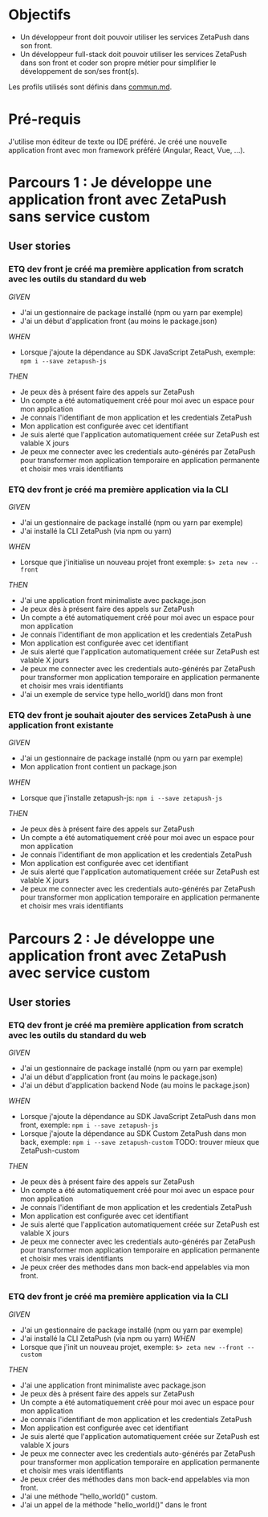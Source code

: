 # Objectifs

- Un développeur front doit pouvoir utiliser les services ZetaPush dans son front.
- Un développeur full-stack doit pouvoir utiliser les services ZetaPush dans son front et coder son propre métier pour simplifier le développement de son/ses front(s).

Les profils utilisés sont définis dans [commun.md](./commun.md).

# Pré-requis

J'utilise mon éditeur de texte ou IDE préféré.
Je créé une nouvelle application front avec mon framework préféré (Angular, React, Vue, ...).


# <a name="parcours-1"></a> Parcours 1 : Je développe une application front avec ZetaPush sans service custom


## User stories

### ETQ dev front je créé ma première application from scratch avec les outils du standard du web


*GIVEN*
  - J'ai un gestionnaire de package installé (npm ou yarn par exemple)
  - J'ai un début d'application front (au moins le package.json)
  
*WHEN*
  - Lorsque j'ajoute la dépendance au SDK JavaScript ZetaPush, exemple:
  ```npm i --save zetapush-js```

*THEN*
  - Je peux dès à présent faire des appels sur ZetaPush
  - Un compte a été automatiquement créé pour moi avec un espace pour mon application
  - Je connais l'identifiant de mon application et les credentials ZetaPush
  - Mon application est configurée avec cet identifiant
  - Je suis alerté que l'application automatiquement créée sur ZetaPush est valable X jours
  - Je peux me connecter avec les credentials auto-générés par ZetaPush pour transformer mon application temporaire en application permanente et choisir mes vrais identifiants

### ETQ dev front je créé ma première application via la CLI

*GIVEN*
  - J'ai un gestionnaire de package installé (npm ou yarn par exemple)
  - J'ai installé la CLI ZetaPush (via npm ou yarn)

*WHEN*
  - Lorsque que j'initialise un nouveau projet front exemple:
  ```$> zeta new --front ```

*THEN*
  - J'ai une application front minimaliste avec package.json
  - Je peux dès à présent faire des appels sur ZetaPush
  - Un compte a été automatiquement créé pour moi avec un espace pour mon application
  - Je connais l'identifiant de mon application et les credentials ZetaPush
  - Mon application est configurée avec cet identifiant
  - Je suis alerté que l'application automatiquement créée sur ZetaPush est valable X jours
  - Je peux me connecter avec les credentials auto-générés par ZetaPush pour transformer mon application temporaire en application permanente et choisir mes vrais identifiants
- J'ai un exemple de service type hello_world() dans mon front 
### ETQ dev front je souhait ajouter des services ZetaPush à une application front existante

*GIVEN*
  - J'ai un gestionnaire de package installé (npm ou yarn par exemple)
  - Mon application front contient un package.json

*WHEN*
  - Lorsque que j'installe zetapush-js:
  ```npm i --save zetapush-js```

*THEN*
  - Je peux dès à présent faire des appels sur ZetaPush
  - Un compte a été automatiquement créé pour moi avec un espace pour mon application
  - Je connais l'identifiant de mon application et les credentials ZetaPush
  - Mon application est configurée avec cet identifiant
  - Je suis alerté que l'application automatiquement créée sur ZetaPush est valable X jours
  - Je peux me connecter avec les credentials auto-générés par ZetaPush pour transformer mon application temporaire en application permanente et choisir mes vrais identifiants


# <a name="parcours-2"></a> Parcours 2 : Je développe une application front avec ZetaPush avec service custom

## User stories

### ETQ dev front je créé ma première application from scratch avec les outils du standard du web

*GIVEN*
  - J'ai un gestionnaire de package installé (npm ou yarn par exemple)
  - J'ai un début d'application front (au moins le package.json)
  - J'ai un début d'application backend Node (au moins le package.json)
  
*WHEN*
  - Lorsque j'ajoute la dépendance au SDK JavaScript ZetaPush dans mon front, exemple:
  ```npm i --save zetapush-js```
  - Lorsque j'ajoute la dépendance au SDK Custom ZetaPush dans mon back, exemple:
  ```npm i --save zetapush-custom``` TODO: trouver mieux que ZetaPush-custom

*THEN*
  - Je peux dès à présent faire des appels sur ZetaPush
  - Un compte a été automatiquement créé pour moi avec un espace pour mon application
  - Je connais l'identifiant de mon application et les credentials ZetaPush
  - Mon application est configurée avec cet identifiant
  - Je suis alerté que l'application automatiquement créée sur ZetaPush est valable X jours
  - Je peux me connecter avec les credentials auto-générés par ZetaPush pour transformer mon application temporaire en application permanente et choisir mes vrais identifiants
  - Je peux créer des methodes dans mon back-end appelables via mon front.

### ETQ dev front je créé ma première application via la CLI

*GIVEN*
  - J'ai un gestionnaire de package installé (npm ou yarn par exemple)
  - J'ai installé la CLI ZetaPush (via npm ou yarn)
*WHEN*
  - Lorsque que j'init un nouveau projet, exemple:
  ```$> zeta new --front --custom ```

*THEN*
  - J'ai une application front minimaliste avec package.json
  - Je peux dès à présent faire des appels sur ZetaPush
  - Un compte a été automatiquement créé pour moi avec un espace pour mon application
  - Je connais l'identifiant de mon application et les credentials ZetaPush
  - Mon application est configurée avec cet identifiant
  - Je suis alerté que l'application automatiquement créée sur ZetaPush est valable X jours
  - Je peux me connecter avec les credentials auto-générés par ZetaPush pour transformer mon application temporaire en application permanente et choisir mes vrais identifiants
  - Je peux créer des méthodes dans mon back-end appelables via mon front.
  - J'ai une méthode "hello_world()" custom.
  - J'ai un appel de la méthode "hello_world()" dans le front

<!-- # Démarrage 


## Parcours 2

## Partir de zéro


## A partir d'une app front existante


# Tutos ?

# Getting started ? -->